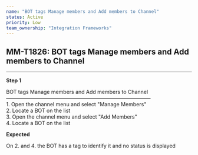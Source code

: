 ```yaml
---
name: "BOT tags Manage members and Add members to Channel"
status: Active
priority: Low
team_ownership: "Integration Frameworks"
---
```


## MM-T1826: BOT tags Manage members and Add members to Channel

---

**Step 1**

BOT tags Manage members and Add members to Channel\
————————————————————————————\
1\. Open the channel menu and select "Manage Members"\
2\. Locate a BOT on the list\
3\. Open the channel menu and select "Add Members"\
4\. Locate a BOT on the list

**Expected**

On 2. and 4. the BOT has a tag to identify it and no status is displayed
